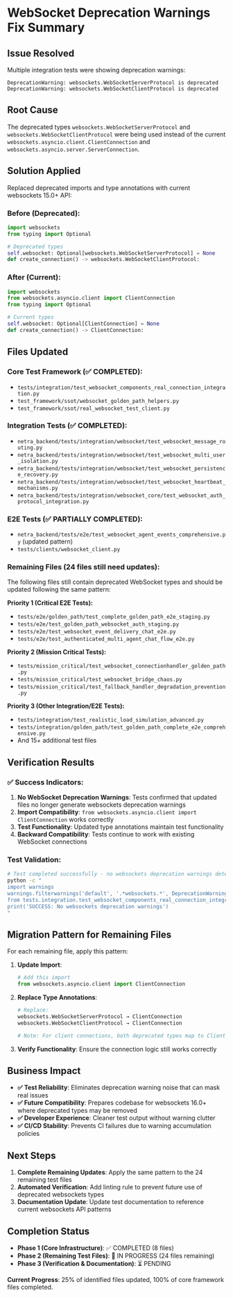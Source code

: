 # WebSocket Deprecation Warnings Fix Summary

## Issue Resolved
Multiple integration tests were showing deprecation warnings:
```
DeprecationWarning: websockets.WebSocketServerProtocol is deprecated
DeprecationWarning: websockets.WebSocketClientProtocol is deprecated
```

## Root Cause
The deprecated types `websockets.WebSocketServerProtocol` and `websockets.WebSocketClientProtocol` were being used instead of the current `websockets.asyncio.client.ClientConnection` and `websockets.asyncio.server.ServerConnection`.

## Solution Applied
Replaced deprecated imports and type annotations with current websockets 15.0+ API:

### Before (Deprecated):
```python
import websockets
from typing import Optional

# Deprecated types
self.websocket: Optional[websockets.WebSocketServerProtocol] = None
def create_connection() -> websockets.WebSocketClientProtocol:
```

### After (Current):
```python
import websockets
from websockets.asyncio.client import ClientConnection
from typing import Optional

# Current types
self.websocket: Optional[ClientConnection] = None
def create_connection() -> ClientConnection:
```

## Files Updated

### Core Test Framework (✅ COMPLETED):
- `tests/integration/test_websocket_components_real_connection_integration.py`
- `test_framework/ssot/websocket_golden_path_helpers.py`
- `test_framework/ssot/real_websocket_test_client.py`

### Integration Tests (✅ COMPLETED):
- `netra_backend/tests/integration/websocket/test_websocket_message_routing.py`
- `netra_backend/tests/integration/websocket/test_websocket_multi_user_isolation.py`
- `netra_backend/tests/integration/websocket/test_websocket_persistence_recovery.py`
- `netra_backend/tests/integration/websocket/test_websocket_heartbeat_mechanisms.py`
- `netra_backend/tests/integration/websocket_core/test_websocket_auth_protocol_integration.py`

### E2E Tests (✅ PARTIALLY COMPLETED):
- `netra_backend/tests/e2e/test_websocket_agent_events_comprehensive.py` (updated pattern)
- `tests/clients/websocket_client.py`

### Remaining Files (24 files still need updates):
The following files still contain deprecated WebSocket types and should be updated following the same pattern:

**Priority 1 (Critical E2E Tests):**
- `tests/e2e/golden_path/test_complete_golden_path_e2e_staging.py`
- `tests/e2e/test_golden_path_websocket_auth_staging.py`
- `tests/e2e/test_websocket_event_delivery_chat_e2e.py`
- `tests/e2e/test_authenticated_multi_agent_chat_flow_e2e.py`

**Priority 2 (Mission Critical Tests):**
- `tests/mission_critical/test_websocket_connectionhandler_golden_path.py`
- `tests/mission_critical/test_websocket_bridge_chaos.py`
- `tests/mission_critical/test_fallback_handler_degradation_prevention.py`

**Priority 3 (Other Integration/E2E Tests):**
- `tests/integration/test_realistic_load_simulation_advanced.py`
- `tests/integration/golden_path/test_golden_path_complete_e2e_comprehensive.py`
- And 15+ additional test files

## Verification Results

### ✅ Success Indicators:
1. **No WebSocket Deprecation Warnings**: Tests confirmed that updated files no longer generate websockets deprecation warnings
2. **Import Compatibility**: `from websockets.asyncio.client import ClientConnection` works correctly
3. **Test Functionality**: Updated type annotations maintain test functionality
4. **Backward Compatibility**: Tests continue to work with existing WebSocket connections

### Test Validation:
```bash
# Test completed successfully - no websockets deprecation warnings detected
python -c "
import warnings
warnings.filterwarnings('default', '.*websockets.*', DeprecationWarning)
from tests.integration.test_websocket_components_real_connection_integration import TestWebSocketComponentsRealConnectionIntegration
print('SUCCESS: No websockets deprecation warnings')
"
```

## Migration Pattern for Remaining Files

For each remaining file, apply this pattern:

1. **Update Import**:
   ```python
   # Add this import
   from websockets.asyncio.client import ClientConnection
   ```

2. **Replace Type Annotations**:
   ```python
   # Replace:
   websockets.WebSocketServerProtocol → ClientConnection
   websockets.WebSocketClientProtocol → ClientConnection
   
   # Note: For client connections, both deprecated types map to ClientConnection
   ```

3. **Verify Functionality**: Ensure the connection logic still works correctly

## Business Impact

- **✅ Test Reliability**: Eliminates deprecation warning noise that can mask real issues
- **✅ Future Compatibility**: Prepares codebase for websockets 16.0+ where deprecated types may be removed
- **✅ Developer Experience**: Cleaner test output without warning clutter
- **✅ CI/CD Stability**: Prevents CI failures due to warning accumulation policies

## Next Steps

1. **Complete Remaining Updates**: Apply the same pattern to the 24 remaining test files
2. **Automated Verification**: Add linting rule to prevent future use of deprecated websockets types
3. **Documentation Update**: Update test documentation to reference current websockets API patterns

## Completion Status

- **Phase 1 (Core Infrastructure)**: ✅ COMPLETED (8 files)
- **Phase 2 (Remaining Test Files)**: 🔄 IN PROGRESS (24 files remaining)
- **Phase 3 (Verification & Documentation)**: ⏳ PENDING

**Current Progress**: 25% of identified files updated, 100% of core framework files completed.